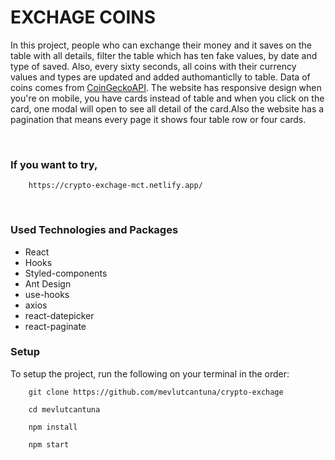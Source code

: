 # EXCHAGE COINS

In this project, people who can exchange their money and it saves on the table with all details, filter the table which has ten fake values, by date and type of saved. Also, every sixty seconds, all coins with their currency values and types are updated and added authomanticlly to table. Data of coins comes from [CoinGeckoAPI](https://www.coingecko.com/en/api). The website has responsive design when you're on mobile, you have cards instead of table and when you click on the card, one modal will open to see all detail of the card.Also the website has a pagination that means every page it shows four table row or four cards.

&nbsp;
&nbsp;
### If you want to try,

```
    https://crypto-exchage-mct.netlify.app/
```
&nbsp;
&nbsp;

### Used Technologies and Packages
- React
- Hooks
- Styled-components
- Ant Design
- use-hooks
- axios
- react-datepicker
- react-paginate


### Setup

To setup the project, run the following on your terminal in the order:

```
    git clone https://github.com/mevlutcantuna/crypto-exchage
```
 
```
    cd mevlutcantuna
```
```
    npm install
``` 
```
    npm start
